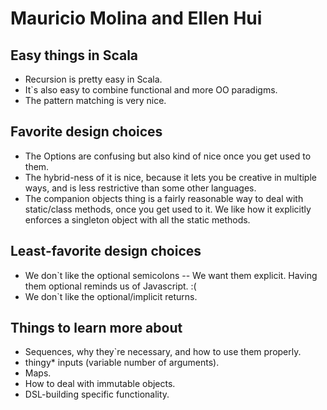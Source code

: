 # Mauricio Molina and Ellen Hui

## Easy things in Scala
- Recursion is pretty easy in Scala.
- It`s also easy to combine functional and more OO paradigms.
- The pattern matching is very nice.

## Favorite design choices
- The Options are confusing but also kind of nice once you get used to them.
- The hybrid-ness of it is nice, because it lets you be creative in multiple
ways, and is less restrictive than some other languages.
- The companion objects thing is a fairly reasonable way to deal with
static/class methods, once you get used to it.  We like how it explicitly
enforces a singleton object with all the static methods.

## Least-favorite design choices
- We don`t like the optional semicolons -- We want them explicit.  Having them
optional reminds us of Javascript. :(
- We don`t like the optional/implicit returns.


## Things to learn more about
- Sequences, why they`re necessary, and how to use them properly.
- thingy* inputs (variable number of arguments).
- Maps.
- How to deal with immutable objects.
- DSL-building specific functionality.
